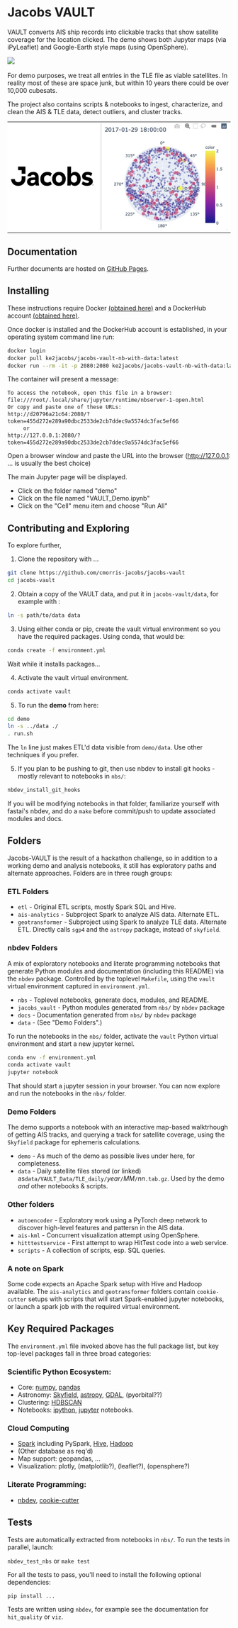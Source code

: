 # Jacobs VAULT



VAULT converts AIS ship records into clickable tracks that show satellite coverage for the location clicked. The demo shows both Jupyter maps (via iPyLeaflet) and Google-Earth style maps (using OpenSphere).  

<img src="nbs/images/vault-demo-3.gif">

For demo purposes, we treat all entries in the TLE file as viable satellites. In reality most of these are space junk, but within 10 years there could be over 10,000 cubesats. 

The project also contains scripts & notebooks to ingest, characterize, and clean the AIS & TLE data, detect outliers, and cluster tracks. 

<table>
    <tr style="background-color:#FFFFFF">
        <td style="background-color:#FFFFFF">
            <img src="images/Jacobs_logo_rgb_black.svg" width="200"/>
        </td>
        <td><img alt="Satellites Visible" src="images/polar_plot2.png" width="300"></td>
    </tr>
</table>



## Documentation
Further documents are hosted on [GitHub Pages](https://cmorris-jacobs.github.io/jacobs-vault/).

## Installing

These instructions require Docker [(obtained here)](https://docs.docker.com/get-docker/) and a DockerHub account [(obtained here)](https://hub.docker.com/). 

Once docker is installed and the DockerHub account is established, in your operating system command line run:
```bash
docker login
docker pull ke2jacobs/jacobs-vault-nb-with-data:latest
docker run --rm -it -p 2080:2080 ke2jacobs/jacobs-vault-nb-with-data:latest
```

The container will present a message:
```
To access the notebook, open this file in a browser:         
file:///root/.local/share/jupyter/runtime/nbserver-1-open.html    
Or copy and paste one of these URLs:       
http://d20796a21c64:2080/?token=455d272e289a90dbc2533de2cb7ddec9a5574dc3fac5ef66
     or     
http://127.0.0.1:2080/?token=455d272e289a90dbc2533de2cb7ddec9a5574dc3fac5ef66
```
Open a browser window and paste the URL into the browser (http://127.0.0.1: … is usually the best choice)

The main Jupyter page will be displayed.
 
* Click on the folder named "demo"
* Click on the file named "VAULT_Demo.ipynb"
* Click on the "Cell" menu item and choose "Run All"


## Contributing and Exploring

To explore further, 

1. Clone the repository with ...

```bash
git clone https://github.com/cmorris-jacobs/jacobs-vault
cd jacobs-vault
``` 

2. Obtain a copy of the VAULT data, and put it in `jacobs-vault/data`, for example with :
```bash
ln -s path/to/data data
```

3. Using either conda or pip, create the vault virtual environment so you have the required packages. Using conda, that would be:
```bash
conda create -f environment.yml
```
Wait while it installs packages...

4. Activate the vault virtual environment.
```bash
conda activate vault
```

5. To run the **demo** from here:
```bash
cd demo
ln -s ../data ./
. run.sh
```
The `ln` line just makes ETL'd data visible from `demo/data`. Use other techniques if you prefer.

5. If you plan to be pushing to git, then use nbdev to install git hooks - mostly relevant to notebooks in `nbs/`:
```bash
nbdev_install_git_hooks
```
If you will be modifying notebooks in that folder, familiarize yourself with fastai's nbdev, and do a `make` before commit/push to update associated modules and docs.


## Folders

Jacobs-VAULT is the result of a hackathon challenge, so in addition to a working demo and analysis notebooks, it still has exploratory paths and alternate approaches. Folders are in three rough groups:

### ETL Folders
* `etl` - Original ETL scripts, mostly Spark SQL and Hive.
* `ais-analytics` - Subproject Spark to analyze AIS data. Alternate ETL.
* `geotransformer` - Subproject using Spark to analyze TLE data. Alternate ETL. Directly calls `sgp4` and the `astropy` package, instead of `skyfield`.

### nbdev Folders
A mix of exploratory notebooks and literate programming notebooks that generate Python modules and documentation (including this README) via the `nbdev` package. Controlled by the toplevel `Makefile`, using the `vault` virtual environment captured in `environment.yml`.  
* `nbs` - Toplevel notebooks, generate docs, modules, and README.
* `jacobs_vault` - Python modules generated from `nbs/` by `nbdev` package
* `docs` - Documentation generated from `nbs/` by `nbdev` package
* `data` - (See "Demo Folders".)

To run the notebooks in the `nbs/` folder, 
activate the `vault` Python virtual environment and start a new jupyter kernel.
```bash
conda env -f environment.yml
conda activate vault
jupyter notebook
```
That should start a jupyter session in your browser. You can now explore and run the notebooks in the `nbs/` folder.

### Demo Folders
The demo supports a notebook with an interactive map-based walktrhough of getting AIS tracks, and querying a track for satellite coverage, using the `Skyfield` package for ephemeris calculations.  
* `demo` - As much of the demo as possible lives under here, for completeness.
* `data` - Daily satellite files stored (or linked) as`data/VAULT_Data/TLE_daily/`_year_`/`_MM_`/`_nn_`.tab.gz`. Used by the demo *and* other notebooks & scripts.  


### Other folders
* `autoencoder` - Exploratory work using a PyTorch deep network to discover high-level features and pattersn in the AIS data.
* `ais-kml` - Concurrent visualization attempt using OpenSphere.
* `hitttestservice` - First attempt to wrap HitTest code into a web service.
* `scripts` - A collection of scripts, esp. SQL queries.


### A note on Spark
Some code expects an Apache Spark setup with Hive and Hadoop available. The `ais-analytics` and `geotransformer` folders contain `cookie-cutter` setups with scripts that 
will start Spark-enabled jupyter notebooks, or launch a spark job with the required virtual environment.

## Key Required Packages

The `environment.yml` file invoked above has the full package list, but key top-level packages fall in three broad categories:

### Scientific Python Ecosystem:
* Core: [numpy](https://numpy.org), [pandas](https://pandas.pydata.org)
* Astronomy: [Skyfield](https://rhodesmill.org/skyfield/), [astropy](https://www.astropy.org), [GDAL](https://gdal.org), (pyorbital??)
* Clustering: [HDBSCAN](https://hdbscan.readthedocs.io/en/latest/index.html)
* Notebooks:  [ipython](https://ipython.org), [jupyter](https://jupyter.org) notebooks.

### Cloud Computing
* [Spark](https://spark.apache.org) including PySpark, [Hive](https://hive.apache.org), [Hadoop](https://hadoop.apache.org)
* (Other database as req'd)
* Map support: geopandas, ...
* Visualization: plotly, (matplotlib?), (leaflet?), (opensphere?)

### Literate Programming: 
* [nbdev](https://nbdev.fast.ai), [cookie-cutter](https://cookiecutter.readthedocs.io/en/latest/README.html)


## Tests

Tests are automatically extracted from notebooks in `nbs/`. To run the tests in parallel, launch:

`nbdev_test_nbs` or `make test`

For all the tests to pass, you'll need to install the following optional dependencies:

```
pip install ...
```

Tests are written using <code>nbdev</code>, for example see the documentation for `hit_quality` or `viz`.
